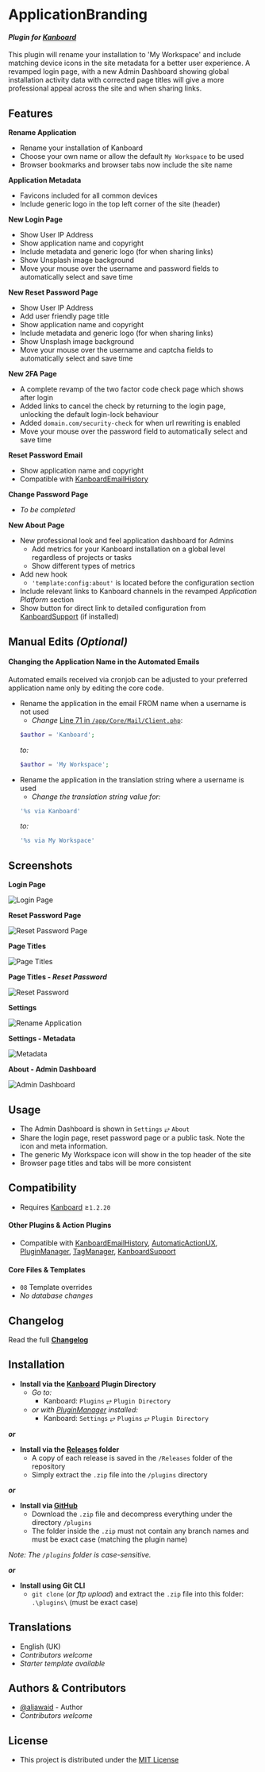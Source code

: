 # ApplicationBranding

#### _Plugin for [Kanboard](https://github.com/fguillot/kanboard "Kanboard - Kanban Project Management Software")_

This plugin will rename your installation to \'My Workspace\' and include matching device icons in the site metadata for a better user experience. A revamped login page, with a new Admin Dashboard showing global installation activity data with corrected page titles will give a more professional appeal across the site and when sharing links.


Features
-------------

**Rename Application**
- Rename your installation of Kanboard
 - Choose your own name or allow the default `My Workspace` to be used
 - Browser bookmarks and browser tabs now include the site name

**Application Metadata**
- Favicons included for all common devices
- Include generic logo in the top left corner of the site (header)

**New Login Page**
- Show User IP Address
- Show application name and copyright
- Include metadata and generic logo (for when sharing links)
- Show Unsplash image background
- Move your mouse over the username and password fields to automatically select and save time

**New Reset Password Page**
- Show User IP Address
- Add user friendly page title
- Show application name and copyright
- Include metadata and generic logo (for when sharing links)
- Show Unsplash image background
- Move your mouse over the username and captcha fields to automatically select and save time

**New 2FA Page**
- A complete revamp of the two factor code check page which shows after login
- Added links to cancel the check by returning to the login page, unlocking the default login-lock behaviour
- Added `domain.com/security-check` for when url rewriting is enabled
- Move your mouse over the password field to automatically select and save time

**Reset Password Email**
- Show application name and copyright
- Compatible with [KanboardEmailHistory](https://github.com/aljawaid/KanboardEmailHistory)

**Change Password Page**
- _To be completed_

**New About Page**
- New professional look and feel application dashboard for Admins
  - Add metrics for your Kanboard installation on a global level regardless of projects or tasks
  - Show different types of metrics
- Add new hook
  - `'template:config:about'` is located before the configuration section
- Include relevant links to Kanboard channels in the revamped _Application Platform_ section
- Show button for direct link to detailed configuration from [KanboardSupport](https://github.com/aljawaid/KanboardSupport) (if installed)


Manual Edits _(Optional)_
------------

#### Changing the Application Name in the Automated Emails
Automated emails received via cronjob can be adjusted to your preferred application name only by editing the core code.  
- Rename the application in the email FROM name when a username is not used
  - _Change_ [Line 71 in `/app/Core/Mail/Client.php`](https://github.com/kanboard/kanboard/blob/3e0ae739fd549710c1beb53b40c9b2e6d1856c3e/app/Core/Mail/Client.php#L71):
  ```php
  $author = 'Kanboard';
  ```
  _to:_
  ```php
  $author = 'My Workspace';
  ```
- Rename the application in the translation string where a username is used
  - _Change the translation string value for:_
  ```php
  '%s via Kanboard'
  ```
  _to:_
  ```php
  '%s via My Workspace'
  ```


Screenshots
----------

**Login Page**  

![Login Page](../master/Screenshots/screenshot-login.png "A new user friendly login page")

**Reset Password Page**  

![Reset Password Page](../master/Screenshots/screenshot-reset.png "A new user friendly reset password page")

**Page Titles**  

![Page Titles](../master/Screenshots/screenshot-browser-tabs.png "Browser tabs and bookmarks contain the page title")

**Page Titles - _Reset Password_**  

![Reset Password](../master/Screenshots/screenshot-browser-tabs-reset-password.png "Reset password page now includes the page title")

**Settings**  

![Rename Application](../master/Screenshots/screenshot-settings.png "Settings")

**Settings - Metadata**  

![Metadata](../master/Screenshots/screenshot-metadata.png "Metadata")

**About - Admin Dashboard**  

![Admin Dashboard](../master/Screenshots/screenshot-admin-dashboard.png "Admin Dashboard")


Usage
-------------

- The Admin Dashboard is shown in `Settings` &#10562; `About`
- Share the login page, reset password page or a public task. Note the icon and meta information.
- The generic My Workspace icon will show in the top header of the site
- Browser page titles and tabs will be more consistent


Compatibility
-------------

- Requires [Kanboard](https://github.com/fguillot/kanboard "Kanboard - Kanban Project Management Software") ≥`1.2.20`

#### Other Plugins & Action Plugins
- Compatible with [KanboardEmailHistory](https://github.com/aljawaid/KanboardEmailHistory), [AutomaticActionUX](https://github.com/aljawaid/AutomaticActionUX), [PluginManager](https://github.com/aljawaid/PluginManager), [TagManager](https://github.com/aljawaid/TagManager), [KanboardSupport](https://github.com/aljawaid/KanboardSupport)
#### Core Files & Templates
- `08` Template overrides
- _No database changes_


Changelog
---------

Read the full [**Changelog**](../master/changelog.md "See changes")
 

Installation
------------

- **Install via the [Kanboard](https://github.com/fguillot/kanboard "Kanboard - Kanban Project Management Software") Plugin Directory**
  - _Go to:_
    - Kanboard: `Plugins` &#10562; `Plugin Directory`
  - _or with [PluginManager](https://github.com/aljawaid/PluginManager) installed:_
    - Kanboard: `Settings` &#10562; `Plugins` &#10562; `Plugin Directory`

**_or_**

- **Install via the [Releases](../master/Releases/ "A copy of each release is saved in the folder") folder**
  - A copy of each release is saved in the `/Releases` folder of the repository
  - Simply extract the `.zip` file into the `/plugins` directory

**_or_**

- **Install via [GitHub](https://github.com/aljawaid "Find the correct plugin from the list of repositories")**
  - Download the `.zip` file and decompress everything under the directory `/plugins`
  - The folder inside the `.zip` must not contain any branch names and must be exact case (matching the plugin name)

_Note: The `/plugins` folder is case-sensitive._

**_or_**

- **Install using Git CLI**
  - `git clone` (_or ftp upload_) and extract the `.zip` file into this folder: `.\plugins\` (must be exact case)


Translations
------------

- English (UK)
- _Contributors welcome_
- _Starter template available_

Authors & Contributors
----------------------

- [@aljawaid](https://github.com/aljawaid) - Author
- _Contributors welcome_


License
-------
- This project is distributed under the [MIT License](../master/LICENSE "Read The MIT license")
